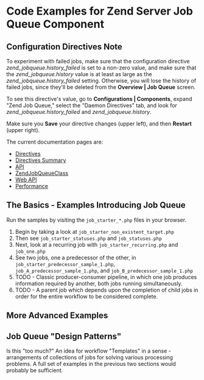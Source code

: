 # Code Examples for Zend Server Job Queue Component
## Configuration Directives Note
To experiment with failed jobs, make sure that the configuration directive *zend_jobqueue.history_failed* is set to a non-zero value, and make sure that the *zend_jobqueue.history* value is at least as large as the *zend_jobqueue.history_failed* setting. Otherwise, you will lose the history of failed jobs, since they'll be deleted from the **Overview | Job Queue** screen.

To see this directive's value, go to **Configurations | Components**, expand "Zend Job Queue," select the "Daemon Directives" tab, and look for *zend_jobqueue.history_failed* and *zend_jobqueue.history*.

Make sure you **Save** your directive changes (upper left), and then **Restart** (upper right).

The current documentation pages are:

- [Directives](http://files.zend.com/help/Zend-Server-6/zend-server.htm#zend_job_queue_-_configuration_directives.htm)
- [Directives Summary](http://files.zend.com/help/Zend-Server-6/zend-server.htm#jqd-directives.html)
- [API](http://files.zend.com/help/Zend-Server-6/zend-server.htm#jobqueue-global-api.html)
- [ZendJobQueueClass](http://files.zend.com/help/Zend-Server-6/zend-server.htm#jobqueue-class-zendjobqueue.html)
- [Web API](http://files.zend.com/help/Zend-Server-6/zend-server.htm#job_queue_methods.htm)
- [Performance](http://files.zend.com/help/Zend-Server-6/zend-server.htm#optimizing_job_queue_performance.htm)

## The Basics - Examples Introducing Job Queue
Run the samples by visiting the `job_starter_*.php` files in your browser.

1. Begin by taking a look at `job_starter_non_existent_target.php`
2. Then see `job_starter_statuses.php` and `job_statuses.php`
3. Next, look at a recurring job with `job_starter_recurring.php` and `job_one.php`
4. See two jobs, one a predecessor of the other, in `job_starter_predecessor_sample_1.php`, `job_A_predecessor_sample_1.php`, and `job_B_predecessor_sample_1.php`
5. TODO - Classic producer-consumer pipeline, in which one job produces information required by another, both jobs running simultaneously.
6. TODO - A parent job which depends upon the completion of child jobs in order for the entire workflow to be considered complete.

## More Advanced Examples

## Job Queue "Design Patterns"
Is this "too much?" An idea for workflow "Templates" in a sense - arrangements of collections of jobs for solving various processing problems. A full set of examples in the previous two sections would probably be sufficient.

